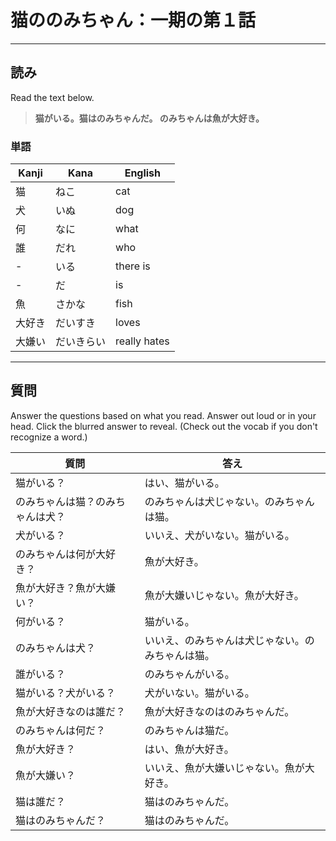 # 猫ののみちゃん：一期の第１話

---

## 読み

Read the text below.

> **猫がいる。猫はのみちゃんだ。 のみちゃんは魚が大好き。**

### 単語

| Kanji | Kana | English |
| - | - | - |
| 猫 | ねこ | cat |
| 犬 | いぬ | dog |
| 何 | なに | what |
| 誰 | だれ | who |
| - | いる | there is |
| - | だ | is |
| 魚 | さかな | fish |
| 大好き | だいすき | loves |
| 大嫌い | だいきらい | really hates |

---

## 質問

Answer the questions based on what you read. Answer out loud or in your head. Click the blurred answer to reveal. (Check out the vocab if you don't recognize a word.)

| 質問 | 答え |
| - | - |
| 猫がいる？ | はい、猫がいる。 |
| のみちゃんは猫？のみちゃんは犬？ | のみちゃんは犬じゃない。のみちゃんは猫。|
| 犬がいる？ | いいえ、犬がいない。猫がいる。|
| のみちゃんは何が大好き？ | 魚が大好き。|
| 魚が大好き？魚が大嫌い？ | 魚が大嫌いじゃない。魚が大好き。|
| 何がいる？ |  猫がいる。|
| のみちゃんは犬？ | いいえ、のみちゃんは犬じゃない。のみちゃんは猫。|
| 誰がいる？ | のみちゃんがいる。|
| 猫がいる？犬がいる？ | 犬がいない。猫がいる。|
| 魚が大好きなのは誰だ？ | 魚が大好きなのはのみちゃんだ。|
| のみちゃんは何だ？ | のみちゃんは猫だ。|
| 魚が大好き？ | はい、魚が大好き。|
| 魚が大嫌い？ | いいえ、魚が大嫌いじゃない。魚が大好き。|
| 猫は誰だ？ | 猫はのみちゃんだ。|
| 猫はのみちゃんだ？ | 猫はのみちゃんだ。|
